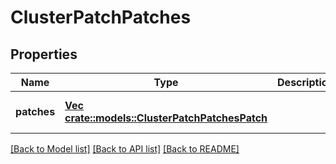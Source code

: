 # ClusterPatchPatches

## Properties
Name | Type | Description | Notes
------------ | ------------- | ------------- | -------------
**patches** | [**Vec <crate::models::ClusterPatchPatchesPatch>**](ClusterPatchPatchesPatch.md) |  | [optional] [default to null]

[[Back to Model list]](../README.md#documentation-for-models) [[Back to API list]](../README.md#documentation-for-api-endpoints) [[Back to README]](../README.md)



